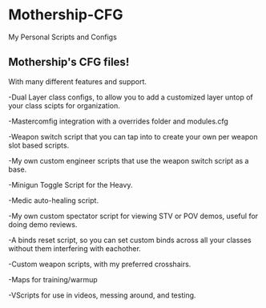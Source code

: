 # Mothership-CFG
My Personal Scripts and Configs

<h2>Mothership's CFG files!</h2>

With many different features and support.

-Dual Layer class configs, to allow you to add a customized layer untop of your class scipts for organization.

-Mastercomfig integration with a overrides folder and modules.cfg

-Weapon switch script that you can tap into to create your own per weapon slot based scripts.

-My own custom engineer scripts that use the weapon switch script as a base.

-Minigun Toggle Script for the Heavy.

-Medic auto-healing script.

-My own custom spectator script for viewing STV or POV demos, useful for doing demo reviews.

-A binds reset script, so you can set custom binds across all your classes without them interfering with eachother.

-Custom weapon scripts, with my preferred crosshairs.

-Maps for training/warmup

-VScripts for use in videos, messing around, and testing.
